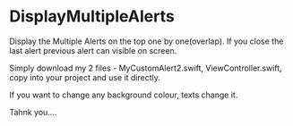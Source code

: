 # DisplayMultipleAlerts
Display the Multiple Alerts on the top one by one(overlap). If you close the last alert previous alert can visible on screen.

Simply download my 2 files - MyCustomAlert2.swift, ViewController.swift, copy into your project and use it directly.

If you want to change any background colour, texts change it.

Tahnk you....
